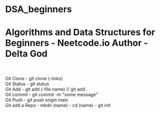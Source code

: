 # DSA_beginners

<h1>Algorithms and Data Structures for Beginners - Neetcode.io
Author - Delta God</h1>
<br>
<br>
Git Clone - git clone (-links)
<br>
Git Status - git status
<br>
Git Add - git add (-file name) // git add .
<br>
Git commit -  git commit -m "some message"
<br>
Git Push - git push origin main
<br>
Git add a Repo - mkdir (name) - cd (name) - git init
<br>

